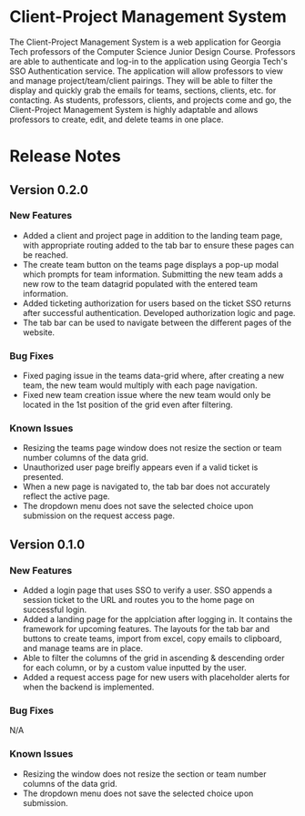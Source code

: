 # Client-Project Management System
The Client-Project Management System is a web application for Georgia Tech professors of the Computer Science Junior Design Course. Professors are able to authenticate and log-in to the application using Georgia Tech's SSO Authentication service. The application will allow professors to view and manage project/team/client pairings. They will be able to filter the display and quickly grab the emails for teams, sections, clients, etc. for contacting. As students, professors, clients, and projects come and go, the Client-Project Management System is highly adaptable and allows professors to create, edit, and delete teams in one place. 

# Release Notes

## Version 0.2.0
### New Features
* Added a client and project page in addition to the landing team page, with appropriate routing added to the tab bar to ensure these pages can be reached.
* The create team button on the teams page displays a pop-up modal which prompts for team information. Submitting the new team adds a new row to the team datagrid populated with the entered team information.
* Added ticketing authorization for users based on the ticket SSO returns after successful authentication. Developed authorization logic and page.
* The tab bar can be used to navigate between the different pages of the website.

### Bug Fixes
* Fixed paging issue in the teams data-grid where, after creating a new team, the new team would multiply with each page navigation. 
* Fixed new team creation issue where the new team would only be located in the 1st position of the grid even after filtering. 

### Known Issues
* Resizing the teams page window does not resize the section or team number columns of the data grid.
* Unauthorized user page breifly appears even if a valid ticket is presented.
* When a new page is navigated to, the tab bar does not accurately reflect the active page.
* The dropdown menu does not save the selected choice upon submission on the request access page.

## Version 0.1.0
### New Features
* Added a login page that uses SSO to verify a user. SSO appends a session ticket to the URL and routes you to the home page on successful login. 
* Added a landing page for the applciation after logging in. It contains the framework for upcoming features. The layouts for the tab bar and buttons to create teams, import from excel, copy emails to clipboard, and manage teams are in place.
* Able to filter the columns of the grid in ascending & descending order for each column, or by a custom value inputted by the user. 
* Added a request access page for new users with placeholder alerts for when the backend is implemented.

### Bug Fixes
N/A

### Known Issues 
* Resizing the window does not resize the section or team number columns of the data grid. 
* The dropdown menu does not save the selected choice upon submission.
